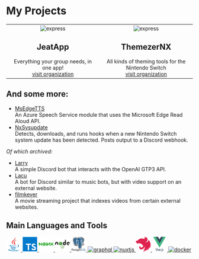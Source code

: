 <h1>My Projects</h1>
<table>
<tbody>
  <tr>
    <td align="center" width="50%">
      <img src="https://github.com/Migushthe2nd/migushthe2nd/assets/22274715/65088a92-d375-4cf8-8688-4a307569feb0" alt="express" width="100%"/>
      <br><h2>JeatApp</h2>
      <span>Everything your group needs, in one app!</span><br>
      <a href="https://github.com/JeatApp">visit organization</a>
    </td>
    <td align="center" width="50%">
      <img src="https://user-images.githubusercontent.com/22274715/226962462-317d39fd-4a4d-49b4-aec3-01920bf00eec.png" alt="express" width="100%"/>
      <br><h2>ThemezerNX</h2>
      <span>All kinds of theming tools for the Nintendo Switch</span><br>
      <a href="https://github.com/ThemezerNX">visit organization</a>
    </td>
</tbody>
</table>

<h2>And some more:</h2>

- [MsEdgeTTS](https://github.com/Migushthe2nd/MsEdgeTTS)  
  An Azure Speech Service module that uses the Microsoft Edge Read Aloud API.
- [NxSysupdate](https://github.com/Migushthe2nd/NXSysupdate)  
  Detects, downloads, and runs hooks when a new Nintendo Switch system update has been detected. Posts output to a Discord webhook.

<i>Of which archived:</i>

- [Larry](https://github.com/Migushthe2nd/Larry)  
  A simple Discord bot that interacts with the OpenAI GTP3 API.
- [Lacu](https://github.com/Migushthe2nd/Lacu)  
  A bot for Discord similar to music bots, but with video support on an external website.
- [filmkever](https://github.com/Migushthe2nd/filmkever)  
  A movie streaming project that indexes videos from certain external websites.
  
<h2 align="left">Main Languages and Tools</h2>
<p align="left">
    <a href="https://www.java.com" target="_blank"> <img src="https://raw.githubusercontent.com/devicons/devicon/master/icons/java/java-original.svg" alt="java" width="40" height="40" /> </a>
    <a href="https://www.typescriptlang.org/" target="_blank"> <img src="https://raw.githubusercontent.com/devicons/devicon/master/icons/typescript/typescript-original.svg" alt="typescript" width="40" height="40" /> </a>
    <a href="https://www.nginx.com" target="_blank"> <img src="https://raw.githubusercontent.com/devicons/devicon/master/icons/nginx/nginx-original.svg" alt="nginx" width="40" height="40" /> </a>
    <a href="https://nodejs.org" target="_blank"> <img src="https://raw.githubusercontent.com/devicons/devicon/master/icons/nodejs/nodejs-original-wordmark.svg" alt="nodejs" width="40" height="40" /> </a>
    <a href="https://www.postgresql.org" target="_blank"> <img src="https://raw.githubusercontent.com/devicons/devicon/master/icons/postgresql/postgresql-original-wordmark.svg" alt="postgresql" width="40" height="40" /> </a>
    <a href="https://graphql.org" target="_blank"> <img src="https://www.vectorlogo.zone/logos/graphql/graphql-icon.svg" alt="graphql" width="40" height="40" /> </a>
    <a href="https://nuxtjs.org/" target="_blank"> <img src="https://www.vectorlogo.zone/logos/nuxtjs/nuxtjs-icon.svg" alt="nuxtjs" width="40" height="40" /> </a>
    <a href="https://nestjs.com/" target="_blank"> <img src="https://raw.githubusercontent.com/devicons/devicon/master/icons/nestjs/nestjs-plain.svg" alt="nestjs" width="40" height="40" /> </a>
    <a href="https://vuejs.org/" target="_blank"> <img src="https://raw.githubusercontent.com/devicons/devicon/master/icons/vuejs/vuejs-original-wordmark.svg" alt="vuejs" width="40" height="40" /> </a>
    <a href="https://www.docker.com/" target="_blank"> <img src="https://cdn.jsdelivr.net/gh/devicons/devicon/icons/docker/docker-plain-wordmark.svg" alt="docker" width="40" height="40" /> </a>
</p>

